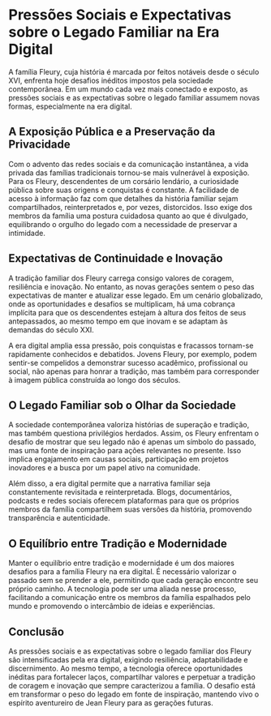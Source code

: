 # Pressões Sociais e Expectativas sobre o Legado Familiar na Era Digital

A família Fleury, cuja história é marcada por feitos notáveis desde o século XVI, enfrenta hoje desafios inéditos impostos pela sociedade contemporânea. Em um mundo cada vez mais conectado e exposto, as pressões sociais e as expectativas sobre o legado familiar assumem novas formas, especialmente na era digital.

## A Exposição Pública e a Preservação da Privacidade

Com o advento das redes sociais e da comunicação instantânea, a vida privada das famílias tradicionais tornou-se mais vulnerável à exposição. Para os Fleury, descendentes de um corsário lendário, a curiosidade pública sobre suas origens e conquistas é constante. A facilidade de acesso à informação faz com que detalhes da história familiar sejam compartilhados, reinterpretados e, por vezes, distorcidos. Isso exige dos membros da família uma postura cuidadosa quanto ao que é divulgado, equilibrando o orgulho do legado com a necessidade de preservar a intimidade.

## Expectativas de Continuidade e Inovação

A tradição familiar dos Fleury carrega consigo valores de coragem, resiliência e inovação. No entanto, as novas gerações sentem o peso das expectativas de manter e atualizar esse legado. Em um cenário globalizado, onde as oportunidades e desafios se multiplicam, há uma cobrança implícita para que os descendentes estejam à altura dos feitos de seus antepassados, ao mesmo tempo em que inovam e se adaptam às demandas do século XXI.

A era digital amplia essa pressão, pois conquistas e fracassos tornam-se rapidamente conhecidos e debatidos. Jovens Fleury, por exemplo, podem sentir-se compelidos a demonstrar sucesso acadêmico, profissional ou social, não apenas para honrar a tradição, mas também para corresponder à imagem pública construída ao longo dos séculos.

## O Legado Familiar sob o Olhar da Sociedade

A sociedade contemporânea valoriza histórias de superação e tradição, mas também questiona privilégios herdados. Assim, os Fleury enfrentam o desafio de mostrar que seu legado não é apenas um símbolo do passado, mas uma fonte de inspiração para ações relevantes no presente. Isso implica engajamento em causas sociais, participação em projetos inovadores e a busca por um papel ativo na comunidade.

Além disso, a era digital permite que a narrativa familiar seja constantemente revisitada e reinterpretada. Blogs, documentários, podcasts e redes sociais oferecem plataformas para que os próprios membros da família compartilhem suas versões da história, promovendo transparência e autenticidade.

## O Equilíbrio entre Tradição e Modernidade

Manter o equilíbrio entre tradição e modernidade é um dos maiores desafios para a família Fleury na era digital. É necessário valorizar o passado sem se prender a ele, permitindo que cada geração encontre seu próprio caminho. A tecnologia pode ser uma aliada nesse processo, facilitando a comunicação entre os membros da família espalhados pelo mundo e promovendo o intercâmbio de ideias e experiências.

## Conclusão

As pressões sociais e as expectativas sobre o legado familiar dos Fleury são intensificadas pela era digital, exigindo resiliência, adaptabilidade e discernimento. Ao mesmo tempo, a tecnologia oferece oportunidades inéditas para fortalecer laços, compartilhar valores e perpetuar a tradição de coragem e inovação que sempre caracterizou a família. O desafio está em transformar o peso do legado em fonte de inspiração, mantendo vivo o espírito aventureiro de Jean Fleury para as gerações futuras.